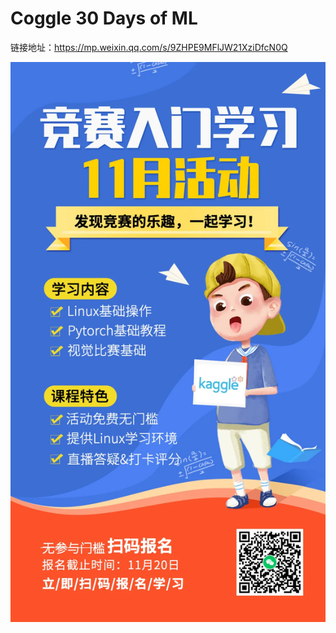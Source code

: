 # Coggle 30 Days of ML
链接地址：https://mp.weixin.qq.com/s/9ZHPE9MFlJW21XziDfcN0Q

![宣传海报](imgs/coggle.jpg)